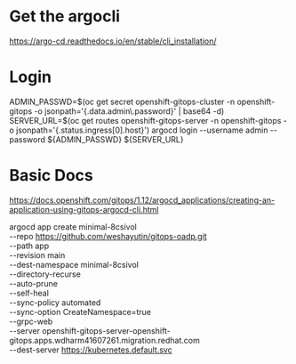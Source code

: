 
# Get the argocli
https://argo-cd.readthedocs.io/en/stable/cli_installation/

# Login
ADMIN_PASSWD=$(oc get secret openshift-gitops-cluster -n openshift-gitops -o jsonpath='{.data.admin\.password}' | base64 -d)
SERVER_URL=$(oc get routes openshift-gitops-server -n openshift-gitops -o jsonpath='{.status.ingress[0].host}')
argocd login --username admin --password ${ADMIN_PASSWD} ${SERVER_URL}

# Basic Docs
https://docs.openshift.com/gitops/1.12/argocd_applications/creating-an-application-using-gitops-argocd-cli.html

argocd app create minimal-8csivol \
  --repo https://github.com/weshayutin/gitops-oadp.git \
  --path app \
  --revision main \
  --dest-namespace minimal-8csivol \
  --directory-recurse \
  --auto-prune \
  --self-heal \
  --sync-policy automated \
  --sync-option CreateNamespace=true \
  --grpc-web \
  --server openshift-gitops-server-openshift-gitops.apps.wdharm41607261.migration.redhat.com  \
  --dest-server  https://kubernetes.default.svc 

